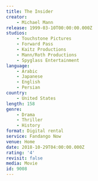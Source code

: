 ```yaml
---
title: The Insider
creator:
    - Michael Mann
release: 1999-03-10T00:00:00.000Z
studios:
    - Touchstone Pictures
    - Forward Pass
    - Kaitz Productions
    - Mann/Roth Productions
    - Spyglass Entertainment
language:
    - Arabic
    - Japanese
    - English
    - Persian
country:
    - United States
length: 158
genre:
    - Drama
    - Thriller
    - History
format: Digital rental
service: Fandango Now
venue: Home
date: 2018-10-29T04:00:00.000Z
rating: '4'
revisit: false
media: Movie
id: 9008
---
```



